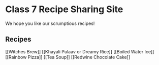 # Class 7 Recipe Sharing Site

We hope you like our scrumptious recipes!

## Recipes
[[Witches Brew]]
[[Khayali Pulaav or Dreamy Rice]]
[[Boiled Water Ice]]
[[Rainbow Pizza]]
[[Tea Soup]]
[[Redwine Chocolate Cake]]